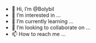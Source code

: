 - 👋 Hi, I’m @Bolybil
- 👀 I’m interested in ...
- 🌱 I’m currently learning ...
- 💞️ I’m looking to collaborate on ...
- 📫 How to reach me ...

<!---
Bolybil/Bolybil is a ✨ special ✨ repository because its `README.md` (this file) appears on your GitHub profile.
You can click the Preview link to take a look at your changes.
--->

